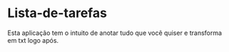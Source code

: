 # Lista-de-tarefas
Esta aplicação tem o intuito de anotar tudo que você quiser e transforma em txt logo após.
